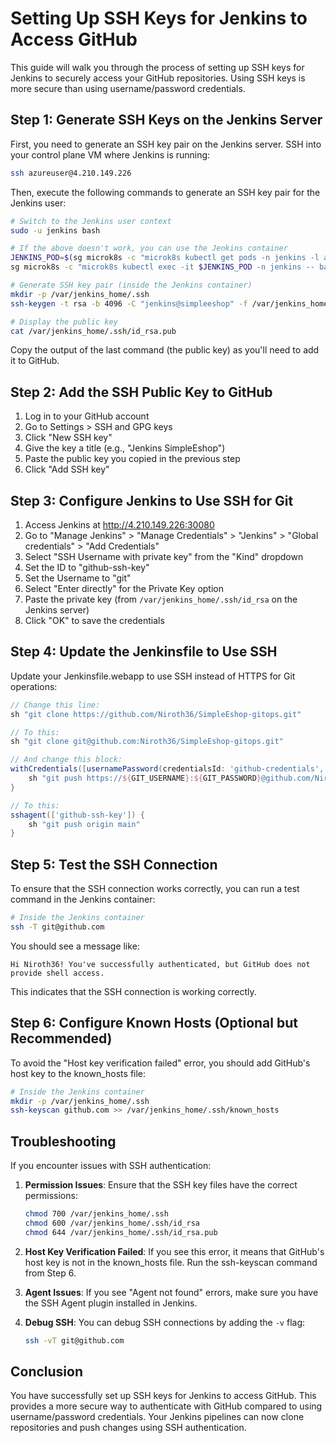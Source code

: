 # Setting Up SSH Keys for Jenkins to Access GitHub

This guide will walk you through the process of setting up SSH keys for Jenkins to securely access your GitHub repositories. Using SSH keys is more secure than using username/password credentials.

## Step 1: Generate SSH Keys on the Jenkins Server

First, you need to generate an SSH key pair on the Jenkins server. SSH into your control plane VM where Jenkins is running:

```bash
ssh azureuser@4.210.149.226
```

Then, execute the following commands to generate an SSH key pair for the Jenkins user:

```bash
# Switch to the Jenkins user context
sudo -u jenkins bash

# If the above doesn't work, you can use the Jenkins container
JENKINS_POD=$(sg microk8s -c "microk8s kubectl get pods -n jenkins -l app=jenkins -o jsonpath='{.items[0].metadata.name}'")
sg microk8s -c "microk8s kubectl exec -it $JENKINS_POD -n jenkins -- bash"

# Generate SSH key pair (inside the Jenkins container)
mkdir -p /var/jenkins_home/.ssh
ssh-keygen -t rsa -b 4096 -C "jenkins@simpleeshop" -f /var/jenkins_home/.ssh/id_rsa -N ""

# Display the public key
cat /var/jenkins_home/.ssh/id_rsa.pub
```

Copy the output of the last command (the public key) as you'll need to add it to GitHub.

## Step 2: Add the SSH Public Key to GitHub

1. Log in to your GitHub account
2. Go to Settings > SSH and GPG keys
3. Click "New SSH key"
4. Give the key a title (e.g., "Jenkins SimpleEshop")
5. Paste the public key you copied in the previous step
6. Click "Add SSH key"

## Step 3: Configure Jenkins to Use SSH for Git

1. Access Jenkins at http://4.210.149.226:30080
2. Go to "Manage Jenkins" > "Manage Credentials" > "Jenkins" > "Global credentials" > "Add Credentials"
3. Select "SSH Username with private key" from the "Kind" dropdown
4. Set the ID to "github-ssh-key"
5. Set the Username to "git"
6. Select "Enter directly" for the Private Key option
7. Paste the private key (from `/var/jenkins_home/.ssh/id_rsa` on the Jenkins server)
8. Click "OK" to save the credentials

## Step 4: Update the Jenkinsfile to Use SSH

Update your Jenkinsfile.webapp to use SSH instead of HTTPS for Git operations:

```groovy
// Change this line:
sh "git clone https://github.com/Niroth36/SimpleEshop-gitops.git"

// To this:
sh "git clone git@github.com:Niroth36/SimpleEshop-gitops.git"

// And change this block:
withCredentials([usernamePassword(credentialsId: 'github-credentials', passwordVariable: 'GIT_PASSWORD', usernameVariable: 'GIT_USERNAME')]) {
    sh "git push https://${GIT_USERNAME}:${GIT_PASSWORD}@github.com/Niroth36/SimpleEshop-gitops.git main"
}

// To this:
sshagent(['github-ssh-key']) {
    sh "git push origin main"
}
```

## Step 5: Test the SSH Connection

To ensure that the SSH connection works correctly, you can run a test command in the Jenkins container:

```bash
# Inside the Jenkins container
ssh -T git@github.com
```

You should see a message like:

```
Hi Niroth36! You've successfully authenticated, but GitHub does not provide shell access.
```

This indicates that the SSH connection is working correctly.

## Step 6: Configure Known Hosts (Optional but Recommended)

To avoid the "Host key verification failed" error, you should add GitHub's host key to the known_hosts file:

```bash
# Inside the Jenkins container
mkdir -p /var/jenkins_home/.ssh
ssh-keyscan github.com >> /var/jenkins_home/.ssh/known_hosts
```

## Troubleshooting

If you encounter issues with SSH authentication:

1. **Permission Issues**: Ensure that the SSH key files have the correct permissions:
   ```bash
   chmod 700 /var/jenkins_home/.ssh
   chmod 600 /var/jenkins_home/.ssh/id_rsa
   chmod 644 /var/jenkins_home/.ssh/id_rsa.pub
   ```

2. **Host Key Verification Failed**: If you see this error, it means that GitHub's host key is not in the known_hosts file. Run the ssh-keyscan command from Step 6.

3. **Agent Issues**: If you see "Agent not found" errors, make sure you have the SSH Agent plugin installed in Jenkins.

4. **Debug SSH**: You can debug SSH connections by adding the `-v` flag:
   ```bash
   ssh -vT git@github.com
   ```

## Conclusion

You have successfully set up SSH keys for Jenkins to access GitHub. This provides a more secure way to authenticate with GitHub compared to using username/password credentials. Your Jenkins pipelines can now clone repositories and push changes using SSH authentication.